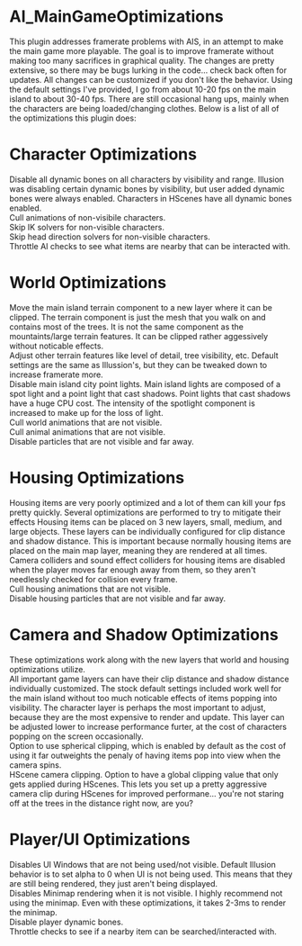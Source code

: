 # AI_MainGameOptimizations
This plugin addresses framerate problems with AIS, in an attempt to make the main game more playable.  The goal is to improve framerate without making too many sacrifices in graphical quality.  The changes are pretty extensive, so there may be bugs lurking in the code... check back often for updates.  All changes can be customized if you don't like the behavior.  Using the default settings I've provided, I go from about 10-20 fps on the main island to about 30-40 fps.  There are still occasional hang ups, mainly when the characters are being loaded/changing clothes.  Below is a list of all of the optimizations this plugin does:

# Character Optimizations
Disable all dynamic bones on all characters by visibility and range.  Illusion was disabling certain dynamic bones by visibility, but user added dynamic bones were always enabled.  Characters in HScenes have all dynamic bones enabled.<br>
Cull animations of non-visibile characters.<br>
Skip IK solvers for non-visible characters.<br>
Skip head direction solvers for non-visible characters.<br>
Throttle AI checks to see what items are nearby that can be interacted with.<br>

# World Optimizations
Move the main island terrain component to a new layer where it can be clipped.  The terrain component is just the mesh that you walk on and contains most of the trees.  It is not the same component as the mountaints/large terrain features.  It can be clipped rather aggessively without noticable effects.<br>
Adjust other terrain features like level of detail, tree visibility, etc.  Default settings are the same as Illussion's, but they can be tweaked down to increase framerate more.<br>
Disable main island city point lights.  Main island lights are composed of a spot light and a point light that cast shadows.  Point lights that cast shadows have a huge CPU cost.  The intensity of the spotlight component is increased to make up for the loss of light.<br>
Cull world animations that are not visible.<br>
Cull animal animations that are not visible.<br>
Disable particles that are not visible and far away.<br>

# Housing Optimizations
Housing items are very poorly optimized and a lot of them can kill your fps pretty quickly.  Several optimizations are performed to try to mitigate their effects
Housing items can be placed on 3 new layers, small, medium, and large objects.  These layers can be individually configured for clip distance and shadow distance.  This is important because normally housing items are placed on the main map layer, meaning they are rendered at all times.<br>
Camera colliders and sound effect colliders for housing items are disabled when the player moves far enough away from them, so they aren't needlessly checked for collision every frame.<br>
Cull housing animations that are not visible.<br>
Disable housing particles that are not visible and far away.<br>

# Camera and Shadow Optimizations
These optimizations work along with the new layers that world and housing optimizations utilize.<br>
All important game layers can have their clip distance and shadow distance individually customized.  The stock default settings included work well for the main island without too much noticable effects of items popping into visibility.  The character layer is perhaps the most important to adjust, because they are the most expensive to render and update.  This layer can be adjusted lower to increase performance furter, at the cost of characters popping on the screen occasionally.<br>
Option to use spherical clipping, which is enabled by default as the cost of using it far outweights the penaly of having items pop into view when the camera spins.<br>
HScene camera clipping.  Option to have a global clipping value that only gets applied during HScenes.  This lets you set up a pretty aggressive camera clip during HScenes for improved performane... you're not staring off at the trees in the distance right now, are you?<br>

# Player/UI Optimizations
Disables UI Windows that are not being used/not visible.  Default Illusion behavior is to set alpha to 0 when UI is not being used.  This means that they are still being rendered, they just aren't being displayed.<br>
Disables Minimap rendering when it is not visible.  I highly recommend not using the minimap.  Even with these optimizations, it takes 2-3ms to render the minimap.<br>
Disable player dynamic bones.<br>
Throttle checks to see if a nearby item can be searched/interacted with.<br>

